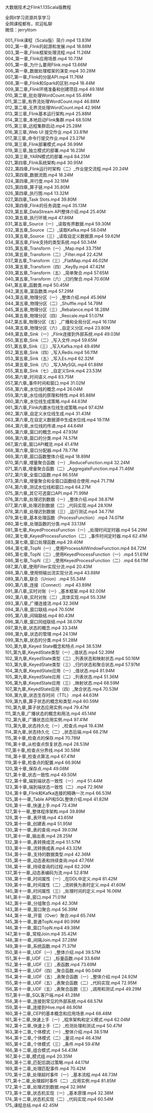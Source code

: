 大数据技术之Flink1.13Scala版教程

全网it学习资源共享学习<br>全网课程都有，欢迎私聊<br>微信：jerryttom<br>

001_Flink课程（Scala版）简介.mp4 13.83M<br> 002_第一章_Flink的起源和发展.mp4 18.88M<br> 003_第一章_Flink框架处理流程.mp4 11.26M<br> 004_第一章_Flink应用场景.mp4 10.73M<br> 005_第一章_为什么要用Flink.mp4 13.66M<br> 006_第一章_数据处理框架的演变.mp4 30.28M<br> 007_第一章_Flink的分层API.mp4 11.76M<br> 008_第一章_Flink和Spark的区别.mp4 18.44M<br> 009_第二章_Flink环境准备和创建项目.mp4 49.18M<br> 010_第二章_批处理WordCount.mp4 55.49M<br> 011_第二章_有界流处理WordCount.mp4 46.88M<br> 012_第二章_无界流处理WordCount.mp4 42.96M<br> 013_第三章_Flink基本运行架构.mp4 25.88M<br> 014_第三章_本地启动Flink集群.mp4 68.50M<br> 015_第三章_远程集群启动.mp4 25.28M<br> 016_第三章_Web UI 提交作业.mp4 33.81M<br> 017_第三章_命令行提交作业.mp4 23.27M<br> 018_第三章_Flink部署模式.mp4 36.99M<br> 019_第三章_独立模式的部署.mp4 16.23M<br> 020_第三章_YARN模式的部署.mp4 84.25M<br> 021_第四章_Flink系统架构.mp4 30.95M<br> 022_第四章_Flink运行时架构（二）_作业提交流程.mp4 20.24M<br> 023_第四章_数据流图.mp4 18.24M<br> 024_第四章_并行度.mp4 32.18M<br> 025_第四章_算子链.mp4 35.80M<br> 026_第四章_执行图.mp4 13.32M<br> 027_第四章_Task Slots.mp4 39.80M<br> 028_第四章_Flink的任务调度.mp4 35.13M<br> 029_第五章_DataStream API整体介绍.mp4 25.40M<br> 030_第五章_执行环境.mp4 47.86M<br> 031_第五章_Source（一）_读取有界数据.mp4 59.30M<br> 032_第五章_Source（二）_读取Kafka.mp4 58.04M<br> 033_第五章_Source（三）_读取自定义数据源.mp4 59.62M<br> 034_第五章_Flink支持的类型系统.mp4 50.34M<br> 035_第五章_Transform（一）_Map.mp4 33.75M<br> 036_第五章_Transform（二）_Filter.mp4 22.42M<br> 037_第五章_Transform（三）_FlatMap.mp4 46.02M<br> 038_第五章_Transform（四）_KeyBy.mp4 47.42M<br> 039_第五章_Transform（五）_简单聚合.mp4 57.65M<br> 040_第五章_Transform（六）_归约聚合.mp4 70.60M<br> 041_第五章_函数类.mp4 50.45M<br> 042_第五章_富函数类.mp4 57.29M<br> 043_第五章_物理分区（一）_整体介绍.mp4 45.96M<br> 044_第五章_物理分区（二）_Shuffle.mp4 14.79M<br> 045_第五章_物理分区（三）_Rebalance.mp4 18.28M<br> 046_第五章_物理分区（四）_Rescale.mp4 51.07M<br> 047_第五章_物理分区（五）_广播和全局分区.mp4 16.13M<br> 048_第五章_物理分区（六）_自定义分区.mp4 23.80M<br> 049_第五章_Sink（一）_Flink连接到外部系统.mp4 49.03M<br> 050_第五章_Sink（二）_写入文件.mp4 59.65M<br> 051_第五章_Sink（三）_写入Kafka.mp4 49.49M<br> 052_第五章_Sink（四）_写入Redis.mp4 56.11M<br> 053_第五章_Sink（五）_写入Es.mp4 62.32M<br> 054_第五章_Sink（六）_写入MySQL.mp4 61.88M<br> 055_第五章_Sink（七）_自定义Sink.mp4 23.53M<br> 056_第六章_时间语义.mp4 83.75M<br> 057_第六章_事件时间和窗口.mp4 31.02M<br> 058_第六章_水位线的概念.mp4 26.04M<br> 059_第六章_水位线的原理和特性.mp4 85.88M<br> 060_第六章_水位线生成策略.mp4 44.63M<br> 061_第六章_Flink内置水位线生成策略.mp4 97.42M<br> 062_第六章_自定义水位线生成.mp4 31.43M<br> 063_第六章_在自定义数据源中生成水位线.mp4 19.11M<br> 064_第六章_水位线的传递.mp4 44.64M<br> 065_第六章_窗口的概念.mp4 47.93M<br> 066_第六章_窗口的分类.mp4 74.57M<br> 067_第六章_窗口API概览.mp4 41.41M<br> 068_第六章_窗口分配器.mp4 78.77M<br> 069_第六章_窗口函数整体介绍.mp4 18.89M<br> 070_第六章_增量聚合函数（一）_ReduceFunction.mp4 32.24M<br> 071_第六章_增量聚合函数（二）_AggregateFunction.mp4 71.46M<br> 072_第六章_全窗口函数.mp4 86.55M<br> 073_第六章_增量聚合和全窗口函数结合使用.mp4 71.71M<br> 074_第六章_测试水位线和窗口.mp4 64.27M<br> 075_第六章_其它可选窗口API.mp4 71.99M<br> 076_第六章_处理迟到数据（一）_整体介绍.mp4 38.87M<br> 077_第六章_处理迟到数据（二）_代码实现.mp4 28.10M<br> 078_第六章_处理迟到数据（三）_运行测试.mp4 34.77M<br> 079_第七章_基本处理函数（ProcessFunction）.mp4 74.07M<br> 080_第七章_处理函数的分类.mp4 33.13M<br> 081_第七章_KeyedProcessFunction（一）_处理时间定时器.mp4 54.29M<br> 082_第七章_KeyedProcessFunction（二）_事件时间定时器.mp4 62.41M<br> 083_第七章_窗口处理函数.mp4 29.40M<br> 084_第七章_TopN（一）_使用ProcessAllWindowFunction.mp4 84.72M<br> 085_第七章_TopN（二）_使用KeyedProcessFunction（一）.mp4 51.61M<br> 086_第七章_TopN（三）_使用KeyedProcessFunction（二）.mp4 64.11M<br> 087_第八章_使用Filter实现分流.mp4 20.43M<br> 088_第八章_使用侧输出流实现分流.mp4 43.88M<br> 089_第八章_联合（Union）.mp4 55.34M<br> 090_第八章_连接（Connect）.mp4 43.89M<br> 091_第八章_实时对账（一）_基本框架.mp4 82.00M<br> 092_第八章_实时对账（二）_具体实现.mp4 55.33M<br> 093_第八章_广播连接流.mp4 32.36M<br> 094_第八章_窗口联结.mp4 70.50M<br> 095_第八章_间隔联结.mp4 80.43M<br> 096_第八章_窗口同组联结.mp4 38.07M<br> 097_第九章_状态的概念.mp4 33.34M<br> 098_第九章_状态的管理.mp4 24.13M<br> 099_第九章_状态的分类.mp4 51.28M<br> 100_第九章_Keyed State概念和特点.mp4 38.53M<br> 101_第九章_KeyedState类型（一）_值状态.mp4 52.39M<br> 102_第九章_KeyedState类型（二）_列表状态和映射状态.mp4 50.16M<br> 103_第九章_KeyedState类型（三）_归约状态和聚合状态.mp4 57.97M<br> 104_第九章_KeyedState应用（一）_值状态.mp4 81.94M<br> 105_第九章_KeyedState应用（二）_列表状态.mp4 51.36M<br> 106_第九章_KeyedState应用（三）_映射状态.mp4 68.59M<br> 107_第九章_KeyedState应用（四）_聚合状态.mp4 70.53M<br> 108_第九章_状态生存时间（TTL）.mp4 44.63M<br> 109_第九章_算子状态的概念和类型.mp4 60.59M<br> 110_第九章_算子状态应用实例.mp4 79.47M<br> 111_第九章_广播状态的概念和用法.mp4 45.14M<br> 112_第九章_广播状态应用实例.mp4 97.41M<br> 113_第九章_状态持久化（一）_检查点.mp4 19.43M<br> 114_第九章_状态持久化（二）_状态后端.mp4 68.21M<br> 115_第十章_检查点的保存.mp4 70.78M<br> 116_第十章_从检查点恢复状态.mp4 28.53M<br> 117_第十章_检查点分界线.mp4 30.58M<br> 118_第十章_检查点算法.mp4 67.41M<br> 119_第十章_检查点的配置.mp4 66.90M<br> 120_第十章_保存点.mp4 49.08M<br> 121_第十章_状态一致性.mp4 49.50M<br> 122_第十章_端到端状态一致性（一）.mp4 51.44M<br> 123_第十章_端到端状态一致性（二）.mp4 72.96M<br> 124_第十章_Flink和Kafka连接的精确一次.mp4 66.53M<br> 125_第十一章_Table API和SQL整体介绍.mp4 41.82M<br> 126_第十一章_快速上手.mp4 73.43M<br> 127_第十一章_整体程序架构.mp4 39.89M<br> 128_第十一章_表环境.mp4 43.65M<br> 129_第十一章_创建表.mp4 51.95M<br> 130_第十一章_表的查询.mp4 39.03M<br> 131_第十一章_输出表.mp4 28.25M<br> 132_第十一章_表转换成流.mp4 51.57M<br> 133_第十一章_流转换成表.mp4 43.32M<br> 134_第十一章_支持的数据类型.mp4 42.36M<br> 135_第十一章_动态表和持续查询.mp4 47.76M<br> 136_第十一章_持续查询的过程.mp4 82.20M<br> 137_第十一章_动态表编码为流.mp4 52.81M<br> 138_第十一章_时间属性（一）_在DDL中定义.mp4 81.42M<br> 139_第十一章_时间属性（二）_流转换为表时定义.mp4 41.60M<br> 140_第十一章_时间属性（三）_处理时间的定义.mp4 16.06M<br> 141_第十一章_窗口.mp4 71.01M<br> 142_第十一章_分组聚合.mp4 42.30M<br> 143_第十一章_窗口聚合.mp4 56.39M<br> 144_第十一章_开窗（Over）聚合.mp4 65.74M<br> 145_第十一章_普通TopN.mp4 80.99M<br> 146_第十一章_窗口TopN.mp4 49.38M<br> 147_第十一章_常规Join.mp4 35.42M<br> 148_第十一章_间隔Join.mp4 37.28M<br> 149_第十一章_系统函数.mp4 71.37M<br> 150_第十一章_UDF（一）_整体介绍.mp4 39.57M<br> 151_第十一章_UDF（二）_标量函数.mp4 33.84M<br> 152_第十一章_UDF（三）_表函数.mp4 73.69M<br> 153_第十一章_UDF（四）_聚合函数.mp4 90.04M<br> 154_第十一章_UDF（五）_表聚合函数（一）_整体介绍.mp4 24.92M<br> 155_第十一章_UDF（五）_表聚合函数（二）_代码实现.mp4 72.95M<br> 156_第十一章_UDF（五）_表聚合函数（三）_调用和测试.mp4 49.29M<br> 157_第十一章_SQL客户端.mp4 41.28M<br> 158_第十一章_连接到常见的外部系统.mp4 68.57M<br> 159_第十一章_连接到Hive.mp4 46.90M<br> 160_第十二章_CEP的基本概念和应用场景.mp4 68.48M<br> 161_第十二章_快速上手（一）_程序架构和定义模式.mp4 62.04M<br> 162_第十二章_快速上手（二）_检测处理和测试.mp4 50.47M<br> 163_第十二章_个体模式（一）_整体介绍.mp4 38.51M<br> 164_第十二章_个体模式（二）_量词.mp4 46.43M<br> 165_第十二章_个体模式（三）_条件.mp4 59.41M<br> 166_第十二章_组合模式.mp4 54.43M<br> 167_第十二章_模式组.mp4 20.35M<br> 168_第十二章_匹配后跳过策略.mp4 44.17M<br> 169_第十二章_处理匹配事件.mp4 70.42M<br> 170_第十二章_处理超时事件（一）_基本流程.mp4 48.73M<br> 171_第十二章_处理超时事件（二）_应用实例.mp4 81.85M<br> 172_第十二章_处理迟到数据.mp4 32.98M<br> 173_第十二章_状态机实现（一）_基本原理.mp4 32.38M<br> 174_第十二章_状态机实现（二）_代码实现.mp4 60.54M<br> 175_课程总结.mp4 42.45M